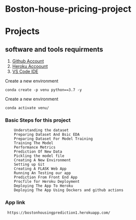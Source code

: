 # Boston-house-pricing-project
# Projects

## software and tools requirments

1. [Github Account](https://github.com)
2. [Heroku Accoount](https:heroku.com)
2. [VS Code IDE](https:code.visualstudio.com) 


Create a new environment

```
conda create -p venu python==3.7 -y

```

Create a new environment

```
conda activate venu/

```

 ###  Basic Steps for this project 
        Understanding the dataset 
        Preparing Dataset And Bsic EDA
        Preparing Dataset For Model Training
        Training The Model
        Performance Metrics
        Prediction Of New Data
        Pickling the model file
        Creating A New Environment
        Setting up Git
        Creating A FLASK Web App
        Running An Testing our app
        Prediction From Front End App
        Procfile for Heroku Deployment
        Deploying The App To Heroku
        Deploying The App Using Dockers and github actions
        
      
  ### App link 
  ```
   https://bostonhousingprediction1.herokuapp.com/
   
  ```
